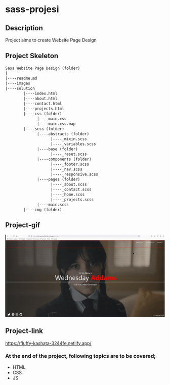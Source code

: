 # sass-projesi
## Description
Project aims to create  Website Page Design
## Project Skeleton
```
Sass Website Page Design (folder)
|
|----readme.md                 
|----images             
|----solution
        |----index.html
        |----about.html
        |----contact.html
        |----projects.html 
        |----css (folder)   
              |----main.css  
              |----main.css.map  
        |----scss (folder)   
              |----abstracts (folder) 
                    |----_mixin.scss 
                    |----_variables.scss 
              |----base (folder) 
                    |----_reset.scss               
              |----components (folder) 
                    |----_footer.scss 
                    |----_nav.scss 
                    |----_responsive.scss 
              |----pages (folder) 
                    |----_about.scss 
                    |----_contact.scss 
                    |----_home.scss 
                    |----_projects.scss 
              |----main.scss  
        |----img (folder)
```
## Project-gif
![Sass-project 2](https://raw.githubusercontent.com/achieve-software/gif/main/sass-project-min.gif)
## Project-link
https://fluffy-kashata-3244fe.netlify.app/
### At the end of the project, following topics are to be covered;
- HTML
- CSS
- JS
